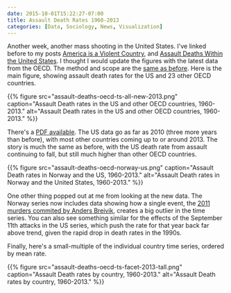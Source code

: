 ```yaml
---
date: 2015-10-01T15:22:27-07:00
title: Assault Death Rates 1960-2013
categories: [Data, Sociology, News, Visualization]
---
```


Another week, another mass shooting in the United States. I've linked before to my posts [America is a Violent Country](http://www.kieranhealy.org/blog/archives/2012/07/20/america-is-a-violent-country/), and [Assault Deaths Within the United States](http://www.kieranhealy.org/blog/archives/2012/07/21/assault-deaths-within-the-united-states/). I thought I would update the figures with the latest data from the OECD. The method and scope are the [same as before](https://kieranhealy.org/blog/archives/2012/12/18/assault-death-rates-in-america-some-follow-up/). Here is the main figure, showing assault death rates for the US and 23 other OECD countries. 

{{% figure src="assault-deaths-oecd-ts-all-new-2013.png" caption="Assault Death rates in the US and other OECD countries, 1960-2013." alt="Assault Death rates in the US and other OECD countries, 1960-2013." %}}

There's a [PDF available](assault-deaths-oecd-ts-all-new.pdf). The US data go as far as 2010 (three more years than before), with most other countries coming up to or around 2013. The story is much the same as before, with the US death rate from assault continuing to fall, but still much higher than other OECD countries.

{{% figure src="assault-deaths-oecd-norway-us.png" caption="Assault Death rates in Norway and the US, 1960-2013." alt="Assault Death rates in Norway and the United States, 1960-2013." %}}

One other thing popped out at me from looking at the new data. The Norway series now includes data showing how a single event, the [2011 murders commited by Anders Breivik](https://en.wikipedia.org/wiki/2011_Norway_attacks), creates a big outlier in the time series. You can also see something similar for the effects of the September 11th attacks in the US series, which push the rate for that year back far above trend, given the rapid drop in death rates in the 1990s.

Finally, here's a small-multiple of the individual country time series, ordered by mean rate.

{{% figure src="assault-deaths-oecd-ts-facet-2013-tall.png" caption="Assault Death rates by country, 1960-2013." alt="Assault Death rates by country, 1960-2013." %}}







